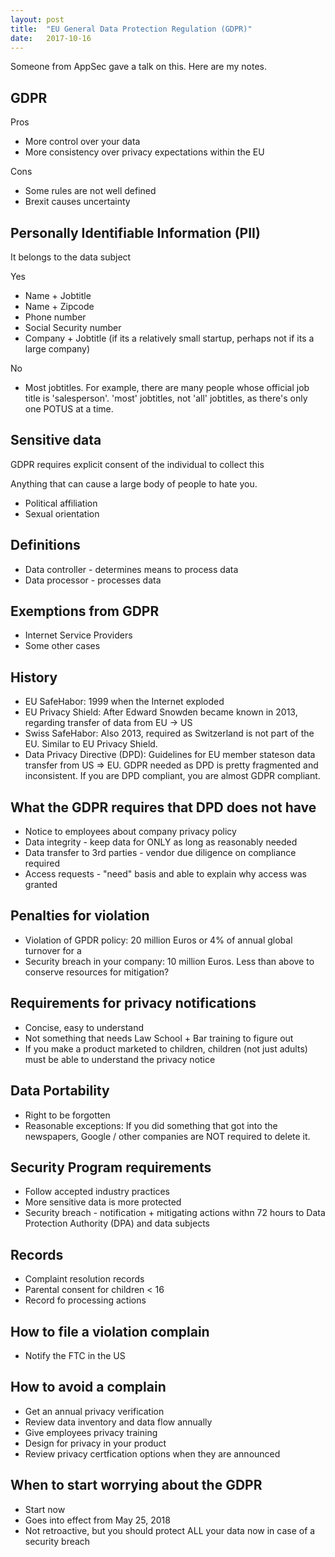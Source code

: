 ```yaml
---
layout: post
title:  "EU General Data Protection Regulation (GDPR)"
date:   2017-10-16
---
```


Someone from AppSec gave a talk on this. Here are my notes.

## GDPR

Pros
* More control over your data
* More consistency over privacy expectations within the EU

Cons
* Some rules are not well defined
* Brexit causes uncertainty

## Personally Identifiable Information (PII)

It belongs to the data subject

Yes
* Name + Jobtitle
* Name + Zipcode
* Phone number
* Social Security number
* Company + Jobtitle (if its a relatively small startup, perhaps not if its a large company)

No
* Most jobtitles. For example, there are many people
	whose official job title is 'salesperson'.
	'most' jobtitles, not 'all' jobtitles, as there's only one POTUS at a time.

## Sensitive data

GDPR requires explicit consent of the individual to collect this

Anything that can cause a large body of people to hate you.
* Political affiliation
* Sexual orientation

## Definitions

* Data controller - determines means to process data
* Data processor - processes data

## Exemptions from GDPR

* Internet Service Providers
* Some other cases

## History

* EU SafeHabor: 1999 when the Internet exploded
* EU Privacy Shield: After Edward Snowden became known in 2013,
	regarding transfer of data from EU -> US
* Swiss SafeHabor: Also 2013, required as Switzerland is not part of the EU.
	Similar to EU Privacy Shield.
* Data Privacy Directive (DPD): 
	Guidelines for EU member stateson data transfer from US => EU.
	GDPR needed as DPD is pretty fragmented and inconsistent.
	If you are DPD compliant, you are almost GDPR compliant. 

## What the GDPR requires that DPD does not have

* Notice to employees about company privacy policy
* Data integrity - keep data for ONLY as long as reasonably needed
* Data transfer to 3rd parties - vendor due diligence on compliance required
* Access requests - "need" basis and able to explain why access was granted

## Penalties for violation

* Violation of GPDR policy: 20 million Euros or 4% of annual global turnover for a
* Security breach in your company: 10 million Euros. Less than above
	to conserve resources for mitigation? 

## Requirements for privacy notifications

* Concise, easy to understand
* Not something that needs Law School + Bar training to figure out
* If you make a product marketed to children,
	children (not just adults) must be able to understand the privacy notice

## Data Portability

* Right to be forgotten
* Reasonable exceptions: If you did something that got into the newspapers,
	Google / other companies are NOT required to delete it.

## Security Program requirements

* Follow accepted industry practices
* More sensitive data is more protected
* Security breach - notification + mitigating actions withn 72 hours to Data Protection Authority (DPA) and data subjects

## Records

* Complaint resolution records
* Parental consent for children < 16
* Record fo processing actions

## How to file a violation complain

* Notify the FTC in the US

## How to avoid a complain

* Get an annual privacy verification
* Review data inventory and data flow annually
* Give employees privacy training
* Design for privacy in your product
* Review privacy certfication options when they are announced

## When to start worrying about the GDPR

* Start now
* Goes into effect from May 25, 2018 
* Not retroactive, but you should protect ALL your data now in case of a security breach


















